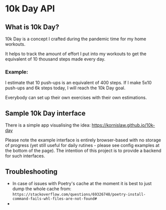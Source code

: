 # 10k Day API

## What is 10k Day?
10k Day is a concept I crafted during the pandemic time for my home workouts.

It helps to track the amount of effort I put into my workouts to get the equivalent of 10 thousand steps made every day.

### Example:
I estimate that 10 push-ups is an equivalent of 400 steps. If I make 5x10 push-ups and 6k steps today, I will reach the 10k Day goal.

Everybody can set up their own exercises with their own estimations.

## Sample 10k Day interface

There is a simple app visualising the idea:
https://kornislaw.github.io/10k-day

Please note the example interface is entirely browser-based with no storage of progress (yet still useful for daily rutines - please see config examples at the bottom of the page). 
The intention of this project is to provide a backend for such interfaces.


## Troubleshooting

* In case of issues with Poetry's cache at the moment it is best to just dump the whole cache from: `https://stackoverflow.com/questions/69326748/poetry-install-command-fails-whl-files-are-not-found#`
* 